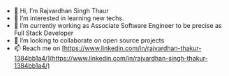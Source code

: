 - 👋 Hi, I’m Rajvardhan Singh Thaur
- 👀 I’m interested in learning new techs.
- 🌱 I’m currently working as Associate Software Engineer to be precise as Full Stack Developer
- 💞️ I’m looking to collaborate on open source projects
- 📫 Reach me on [https://www.linkedin.com/in/rajvardhan-thakur-1384bb1a4/](https://www.linkedin.com/in/rajvardhan-singh-thakur-1384bb1a4/)

<!---
Rajvardhanthakur/Rajvardhanthakur is a ✨ special ✨ repository because its `README.md` (this file) appears on your GitHub profile.
You can click the Preview link to take a look at your changes.
--->
